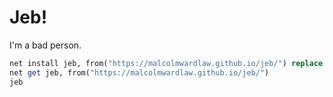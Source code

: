 # Jeb!
I'm a bad person.

```Stata
net install jeb, from("https://malcolmwardlaw.github.io/jeb/") replace
net get jeb, from("https://malcolmwardlaw.github.io/jeb/")
jeb
```
